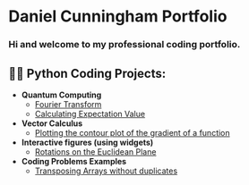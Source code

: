 <h1>Daniel Cunningham Portfolio 

### Hi and welcome to my professional coding portfolio.

<h2>👨‍💻 Python Coding Projects:</h2>

- <b>Quantum Computing</b>
  - [Fourier Transform](Fourier_Transform.md)
  - [Calculating Expectation Value](Calculating_Expectation_Value.md)
- <b>Vector Calculus</b>
  - [Plotting the contour plot of the gradient of a function](Contour_Plots.md)
- <b>Interactive figures (using widgets)</b>
  - [Rotations on the Euclidean Plane](Rotations_on_the_Euclidean_Plane.md)
- <b>Coding Problems Examples</b>
  - [Transposing Arrays without duplicates](Working_with_Arrays.md)


